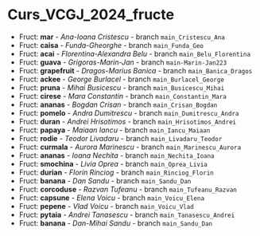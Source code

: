 # Curs_VCGJ_2024_fructe

- Fruct: **mar** - _Ana-Ioana Cristescu_ - branch `main_Cristescu_Ana`
- Fruct: **caisa** - _Funda-Gheorghe_ - branch `main_Funda_Geo`
- Fruct: **acai** - _Florentina-Alexandra Belu_ - branch `main_Belu_Florentina`
- Fruct: **guava** - _Grigoras-Marin-Jan_ - branch `main-Marin-Jan223`
- Fruct: **grapefruit** - _Dragos-Marius Banica_ - branch `main_Banica_Dragos`
- Fruct: **ackee** - _George Burlacel_ - branch `main_Burlacel_George`
- Fruct: **pruna** - _Mihai Busicescu_ - branch `main_Busicescu_Mihai`
- Fruct: **cirese** - _Mara Constantin_ - branch `main_Constantin_Mara`
- Fruct: **ananas** - _Bogdan Crisan_ - branch `main_Crisan_Bogdan`
- Fruct: **pomelo** - _Andra Dumitrescu_ - branch `main_Dumitrescu_Andra`
- Fruct: **duran** - _Andrei Hrisotimos_ - branch `main_Hrisotimos_Andrei`
- Fruct: **papaya** - _Maiaan Iancu_ - branch `main_Iancu_Maiaan`
- Fruct: **rodie** - _Teodor Livadaru_ - branch `main_Livadaru_Teodor`
- Fruct: **curmala** - _Aurora Marinescu_ - branch `main_Marinescu_Aurora`
- Fruct: **ananas** - _Ioana Nechita_ - branch `main_Nechita_Ioana`
- Fruct: **smochina** - _Livia Oprea_ - branch `main_Oprea_Livia`
- Fruct: **durian** - _Florin Rinciog_ - branch `main_Rinciog_Florin`
- Fruct: **banana** - _Dan Sandu_ - branch `main_Sandu_Dan`
- Fruct: **corcoduse** - _Razvan Tufeanu_ - branch `main_Tufeanu_Razvan`
- Fruct: **capsune** - _Elena Voicu_ - branch `main_Voicu_Elena`
- Fruct: **pepene** - _Vlad Voicu_ - branch `main_Voicu_Vlad`
- Fruct: **pytaia** - _Andrei Tanasescu_ - branch `main_Tanasescu_Andrei`
- Fruct: **banana** - _Dan-Mihai Sandu_ - branch `main_Sandu_Dan`



